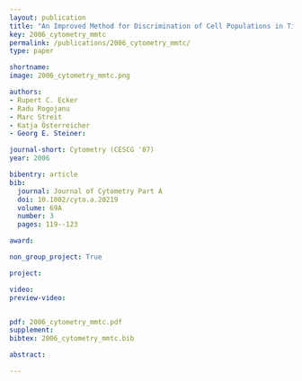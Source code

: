 ```yaml
---
layout: publication
title: "An Improved Method for Discrimination of Cell Populations in Tissue Sections Using Microscopy-Based Multicolor Tissue Cytometry"
key: 2006_cytometry_mmtc
permalink: /publications/2006_cytometry_mmtc/
type: paper

shortname:
image: 2006_cytometry_mmtc.png

authors:
- Rupert C. Ecker
- Radu Rogojanu
- Marc Streit
- Katja Österreicher
- Georg E. Steiner:

journal-short: Cytometry (CESCG '07)
year: 2006

bibentry: article
bib:
  journal: Journal of Cytometry Part A
  doi: 10.1002/cyto.a.20219
  volume: 69A
  number: 3
  pages: 119--123

award: 

non_group_project: True

project:

video:
preview-video:


pdf: 2006_cytometry_mmtc.pdf
supplement:
bibtex: 2006_cytometry_mmtc.bib

abstract: 

---
```



